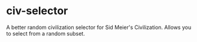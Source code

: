 civ-selector
============

A better random civilization selector for Sid Meier's Civilization. Allows you to select from a random subset.
